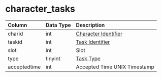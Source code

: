 # character\_tasks

| Column | Data Type | Description |
| :--- | :--- | :--- |
| charid | int | [Character Identifier](character_data.md) |
| taskid | int | [Task Identifier](../tasks/tasks.md) |
| slot | int | Slot |
| type | tinyint | [Task Type](https://eqemu.gitbook.io/server/categories/types/task-types) |
| acceptedtime | int | Accepted Time UNIX Timestamp |

